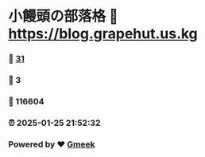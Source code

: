 # 小饅頭の部落格 :link: https://blog.grapehut.us.kg 
### :page_facing_up: [31](https://blog.grapehut.us.kg/tag.html) 
### :speech_balloon: 3 
### :hibiscus: 116604 
### :alarm_clock: 2025-01-25 21:52:32 
### Powered by :heart: [Gmeek](https://github.com/Meekdai/Gmeek)
